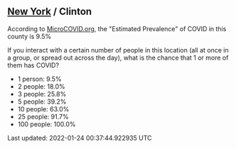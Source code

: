 
## [New York](/united-states/new-york) / Clinton

According to [MicroCOVID.org](http://microcovid.org),
the "Estimated Prevalence" of COVID in this county is 9.5%

If you interact with a certain number of people in this location
(all at once in a group, or spread out across the day), what is the chance that
1 or more of them has COVID?

- 1 person: 9.5%
- 2 people: 18.0%
- 3 people: 25.8%
- 5 people: 39.2%
- 10 people: 63.0%
- 25 people: 91.7%
- 100 people: 100.0%

Last updated: 2022-01-24 00:37:44.922935 UTC

